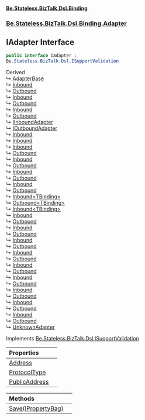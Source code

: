 #### [Be.Stateless.BizTalk.Dsl.Binding](README.md 'README')
### [Be.Stateless.BizTalk.Dsl.Binding.Adapter](Be.Stateless.BizTalk.Dsl.Binding.Adapter.md 'Be.Stateless.BizTalk.Dsl.Binding.Adapter')

## IAdapter Interface

```csharp
public interface IAdapter :
Be.Stateless.BizTalk.Dsl.ISupportValidation
```

Derived  
&#8627; [AdapterBase](AdapterBase.md 'Be.Stateless.BizTalk.Dsl.Binding.Adapter.AdapterBase')  
&#8627; [Inbound](FileAdapter.Inbound.md 'Be.Stateless.BizTalk.Dsl.Binding.Adapter.FileAdapter.Inbound')  
&#8627; [Outbound](FileAdapter.Outbound.md 'Be.Stateless.BizTalk.Dsl.Binding.Adapter.FileAdapter.Outbound')  
&#8627; [Inbound](FtpAdapter.Inbound.md 'Be.Stateless.BizTalk.Dsl.Binding.Adapter.FtpAdapter.Inbound')  
&#8627; [Outbound](FtpAdapter.Outbound.md 'Be.Stateless.BizTalk.Dsl.Binding.Adapter.FtpAdapter.Outbound')  
&#8627; [Inbound](HttpAdapter.Inbound.md 'Be.Stateless.BizTalk.Dsl.Binding.Adapter.HttpAdapter.Inbound')  
&#8627; [Outbound](HttpAdapter.Outbound.md 'Be.Stateless.BizTalk.Dsl.Binding.Adapter.HttpAdapter.Outbound')  
&#8627; [IInboundAdapter](IInboundAdapter.md 'Be.Stateless.BizTalk.Dsl.Binding.Adapter.IInboundAdapter')  
&#8627; [IOutboundAdapter](IOutboundAdapter.md 'Be.Stateless.BizTalk.Dsl.Binding.Adapter.IOutboundAdapter')  
&#8627; [Inbound](Office365EmailAdapter.Inbound.md 'Be.Stateless.BizTalk.Dsl.Binding.Adapter.Office365EmailAdapter.Inbound')  
&#8627; [Inbound](Pop3Adapter.Inbound.md 'Be.Stateless.BizTalk.Dsl.Binding.Adapter.Pop3Adapter.Inbound')  
&#8627; [Inbound](SBMessagingAdapter.Inbound.md 'Be.Stateless.BizTalk.Dsl.Binding.Adapter.SBMessagingAdapter.Inbound')  
&#8627; [Outbound](SBMessagingAdapter.Outbound.md 'Be.Stateless.BizTalk.Dsl.Binding.Adapter.SBMessagingAdapter.Outbound')  
&#8627; [Inbound](SftpAdapter.Inbound.md 'Be.Stateless.BizTalk.Dsl.Binding.Adapter.SftpAdapter.Inbound')  
&#8627; [Outbound](SftpAdapter.Outbound.md 'Be.Stateless.BizTalk.Dsl.Binding.Adapter.SftpAdapter.Outbound')  
&#8627; [Inbound](WcfBasicHttpAdapter.Inbound.md 'Be.Stateless.BizTalk.Dsl.Binding.Adapter.WcfBasicHttpAdapter.Inbound')  
&#8627; [Outbound](WcfBasicHttpAdapter.Outbound.md 'Be.Stateless.BizTalk.Dsl.Binding.Adapter.WcfBasicHttpAdapter.Outbound')  
&#8627; [Inbound](WcfBasicHttpRelayAdapter.Inbound.md 'Be.Stateless.BizTalk.Dsl.Binding.Adapter.WcfBasicHttpRelayAdapter.Inbound')  
&#8627; [Outbound](WcfBasicHttpRelayAdapter.Outbound.md 'Be.Stateless.BizTalk.Dsl.Binding.Adapter.WcfBasicHttpRelayAdapter.Outbound')  
&#8627; [Inbound&lt;TBinding&gt;](WcfCustomAdapter.Inbound_TBinding_.md 'Be.Stateless.BizTalk.Dsl.Binding.Adapter.WcfCustomAdapter.Inbound<TBinding>')  
&#8627; [Outbound&lt;TBinding&gt;](WcfCustomAdapter.Outbound_TBinding_.md 'Be.Stateless.BizTalk.Dsl.Binding.Adapter.WcfCustomAdapter.Outbound<TBinding>')  
&#8627; [Inbound&lt;TBinding&gt;](WcfCustomIsolatedAdapter.Inbound_TBinding_.md 'Be.Stateless.BizTalk.Dsl.Binding.Adapter.WcfCustomIsolatedAdapter.Inbound<TBinding>')  
&#8627; [Inbound](WcfNetMsmqAdapter.Inbound.md 'Be.Stateless.BizTalk.Dsl.Binding.Adapter.WcfNetMsmqAdapter.Inbound')  
&#8627; [Outbound](WcfNetMsmqAdapter.Outbound.md 'Be.Stateless.BizTalk.Dsl.Binding.Adapter.WcfNetMsmqAdapter.Outbound')  
&#8627; [Inbound](WcfNetNamedPipeAdapter.Inbound.md 'Be.Stateless.BizTalk.Dsl.Binding.Adapter.WcfNetNamedPipeAdapter.Inbound')  
&#8627; [Outbound](WcfNetNamedPipeAdapter.Outbound.md 'Be.Stateless.BizTalk.Dsl.Binding.Adapter.WcfNetNamedPipeAdapter.Outbound')  
&#8627; [Inbound](WcfNetTcpAdapter.Inbound.md 'Be.Stateless.BizTalk.Dsl.Binding.Adapter.WcfNetTcpAdapter.Inbound')  
&#8627; [Outbound](WcfNetTcpAdapter.Outbound.md 'Be.Stateless.BizTalk.Dsl.Binding.Adapter.WcfNetTcpAdapter.Outbound')  
&#8627; [Inbound](WcfNetTcpRelayAdapter.Inbound.md 'Be.Stateless.BizTalk.Dsl.Binding.Adapter.WcfNetTcpRelayAdapter.Inbound')  
&#8627; [Outbound](WcfNetTcpRelayAdapter.Outbound.md 'Be.Stateless.BizTalk.Dsl.Binding.Adapter.WcfNetTcpRelayAdapter.Outbound')  
&#8627; [Inbound](WcfOracleAdapter.Inbound.md 'Be.Stateless.BizTalk.Dsl.Binding.Adapter.WcfOracleAdapter.Inbound')  
&#8627; [Outbound](WcfOracleAdapter.Outbound.md 'Be.Stateless.BizTalk.Dsl.Binding.Adapter.WcfOracleAdapter.Outbound')  
&#8627; [Inbound](WcfSapAdapter.Inbound.md 'Be.Stateless.BizTalk.Dsl.Binding.Adapter.WcfSapAdapter.Inbound')  
&#8627; [Outbound](WcfSapAdapter.Outbound.md 'Be.Stateless.BizTalk.Dsl.Binding.Adapter.WcfSapAdapter.Outbound')  
&#8627; [Inbound](WcfSqlAdapter.Inbound.md 'Be.Stateless.BizTalk.Dsl.Binding.Adapter.WcfSqlAdapter.Inbound')  
&#8627; [Outbound](WcfSqlAdapter.Outbound.md 'Be.Stateless.BizTalk.Dsl.Binding.Adapter.WcfSqlAdapter.Outbound')  
&#8627; [Inbound](WcfWebHttpAdapter.Inbound.md 'Be.Stateless.BizTalk.Dsl.Binding.Adapter.WcfWebHttpAdapter.Inbound')  
&#8627; [Outbound](WcfWebHttpAdapter.Outbound.md 'Be.Stateless.BizTalk.Dsl.Binding.Adapter.WcfWebHttpAdapter.Outbound')  
&#8627; [Inbound](WcfWSHttpAdapter.Inbound.md 'Be.Stateless.BizTalk.Dsl.Binding.Adapter.WcfWSHttpAdapter.Inbound')  
&#8627; [Outbound](WcfWSHttpAdapter.Outbound.md 'Be.Stateless.BizTalk.Dsl.Binding.Adapter.WcfWSHttpAdapter.Outbound')  
&#8627; [UnknownAdapter](TransportBase_T_.UnknownAdapter.md 'Be.Stateless.BizTalk.Dsl.Binding.TransportBase<T>.UnknownAdapter')

Implements [Be.Stateless.BizTalk.Dsl.ISupportValidation](https://docs.microsoft.com/en-us/dotnet/api/Be.Stateless.BizTalk.Dsl.ISupportValidation 'Be.Stateless.BizTalk.Dsl.ISupportValidation')

| Properties | |
| :--- | :--- |
| [Address](IAdapter.Address.md 'Be.Stateless.BizTalk.Dsl.Binding.Adapter.IAdapter.Address') | |
| [ProtocolType](IAdapter.ProtocolType.md 'Be.Stateless.BizTalk.Dsl.Binding.Adapter.IAdapter.ProtocolType') | |
| [PublicAddress](IAdapter.PublicAddress.md 'Be.Stateless.BizTalk.Dsl.Binding.Adapter.IAdapter.PublicAddress') | |

| Methods | |
| :--- | :--- |
| [Save(IPropertyBag)](IAdapter.Save(IPropertyBag).md 'Be.Stateless.BizTalk.Dsl.Binding.Adapter.IAdapter.Save(Microsoft.BizTalk.Component.Interop.IPropertyBag)') | |
